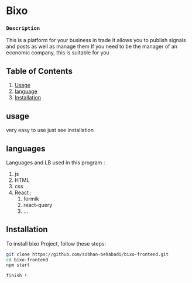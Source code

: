# Bixo

### `Description`

This is a platform for your business in trade
It allows you to publish signals and posts as well as manage them
If you need to be the manager of an economic company, this is suitable for you

## Table of Contents

1. [Usage](#usage)
2. [language](#languages)
3. [Installation](#installation)



## usage

very easy to use
just see installation


## languages

Languages and LB used in this program : 
 1. js
 2. HTML
 3. css
 4. React :
    1. formik
    2. react-query
    3. ...
        

## Installation

To install bixo Project, follow these steps:

```bash
git clone https://github.com/sobhan-behabadi/bixo-frontend.git
cd bixo-frontend
npm start

finish !




